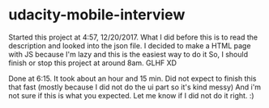 # udacity-mobile-interview
Started this project at 4:57, 12/20/2017. What I did before this is to read the description and looked into the json file.
I decided to make a HTML page with JS because I'm lazy and this is the easiest way to do it
So, I should finish or stop this project at around 8am. GLHF XD

Done at 6:15. It took about an hour and 15 min.
Did not expect to finish this that fast (mostly because I did not do the ui part so it's kind messy)
And i'm not sure if this is what you expected. Let me know if I did not do it right. :)
